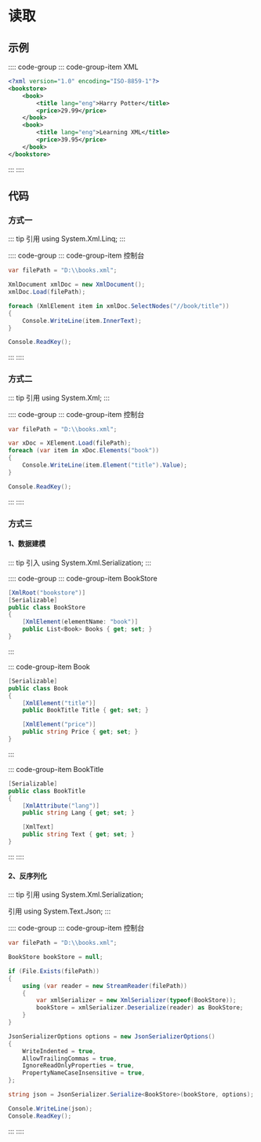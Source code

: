 # 读取

## 示例

:::: code-group
::: code-group-item XML

```xml
<?xml version="1.0" encoding="ISO-8859-1"?>
<bookstore>
    <book>
        <title lang="eng">Harry Potter</title>
        <price>29.99</price>
    </book>
    <book>
        <title lang="eng">Learning XML</title>
        <price>39.95</price>
    </book>
</bookstore>
```

:::
::::

## 代码

### 方式一

::: tip
引用 using System.Xml.Linq;
:::

:::: code-group
::: code-group-item 控制台

```cs
var filePath = "D:\\books.xml";

XmlDocument xmlDoc = new XmlDocument();
xmlDoc.Load(filePath);

foreach (XmlElement item in xmlDoc.SelectNodes("//book/title"))
{
    Console.WriteLine(item.InnerText);
}

Console.ReadKey();
```

:::
::::

### 方式二

::: tip
引用 using System.Xml;
:::

:::: code-group
::: code-group-item 控制台

```cs
var filePath = "D:\\books.xml";

var xDoc = XElement.Load(filePath);
foreach (var item in xDoc.Elements("book"))
{
    Console.WriteLine(item.Element("title").Value);
}

Console.ReadKey();
```

:::
::::

### 方式三

#### 1、数据建模

::: tip
引入 using System.Xml.Serialization;
:::

:::: code-group
::: code-group-item BookStore

```cs
[XmlRoot("bookstore")]
[Serializable]
public class BookStore
{
    [XmlElement(elementName: "book")]
    public List<Book> Books { get; set; }
}
```

:::

::: code-group-item Book

```cs
[Serializable]
public class Book
{
    [XmlElement("title")]
    public BookTitle Title { get; set; }

    [XmlElement("price")]
    public string Price { get; set; }
}
```

:::

::: code-group-item BookTitle

```cs
[Serializable]
public class BookTitle
{
    [XmlAttribute("lang")]
    public string Lang { get; set; }

    [XmlText]
    public string Text { get; set; }
}
```

:::
::::

#### 2、反序列化

::: tip
引用 using System.Xml.Serialization;

引用 using System.Text.Json;
:::

:::: code-group
::: code-group-item 控制台

```cs
var filePath = "D:\\books.xml";

BookStore bookStore = null;

if (File.Exists(filePath))
{
    using (var reader = new StreamReader(filePath))
    {
        var xmlSerializer = new XmlSerializer(typeof(BookStore));
        bookStore = xmlSerializer.Deserialize(reader) as BookStore;
    }
}

JsonSerializerOptions options = new JsonSerializerOptions()
{
    WriteIndented = true,                                   
    AllowTrailingCommas = true,                                                                                 
    IgnoreReadOnlyProperties = true,                        
    PropertyNameCaseInsensitive = true,                   
};

string json = JsonSerializer.Serialize<BookStore>(bookStore, options);  

Console.WriteLine(json);
Console.ReadKey();
```

:::
::::
